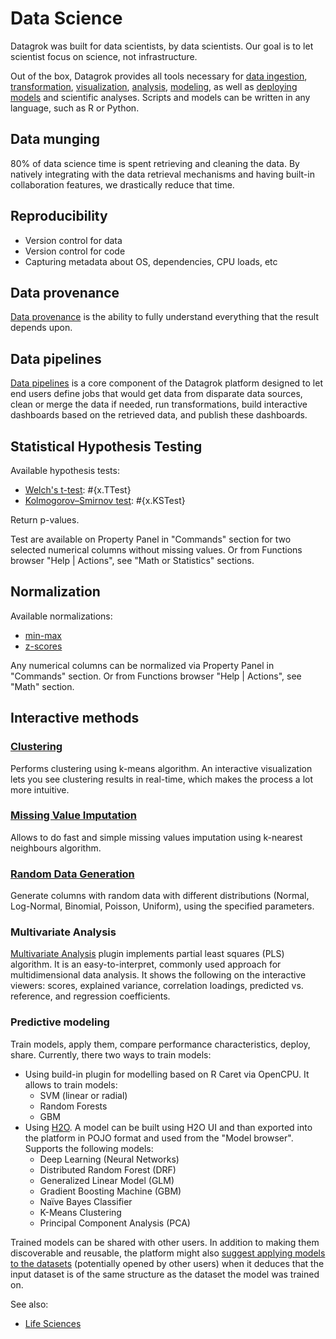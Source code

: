 <!-- TITLE: Data Science -->
<!-- SUBTITLE: -->

# Data Science

Datagrok was built for data scientists, by data scientists. Our goal is to let scientist focus 
on science, not infrastructure. 

Out of the box, Datagrok provides all tools necessary for 
[data ingestion](../access/importing-data.md), 
[transformation](../transform/data-wrangling.md), 
[visualization](../visualize/viewers.md), 
[analysis](../explore/exploratory-data-analysis.md), 
[modeling](predictive-modeling.md), 
as well as [deploying models](predictive-modeling.md#deployment) 
and scientific analyses. Scripts and models can be written in any language, such as R or Python. 

## Data munging

80% of data science time is spent retrieving and cleaning the data. By natively integrating 
with the data retrieval mechanisms and having built-in collaboration features, we drastically
reduce that time.

## Reproducibility

* Version control for data
* Version control for code
* Capturing metadata about OS, dependencies, CPU loads, etc 

## Data provenance

[Data provenance](../govern/data-provenance.md) is the ability to fully understand everything 
that the result depends upon.

## Data pipelines

[Data pipelines](access/data-pipeline.md)  is a core component of the Datagrok platform designed to let end users
define  jobs that would get data from disparate data sources, clean or merge the data if needed, 
run transformations, build interactive dashboards based on the retrieved data, and publish 
these dashboards.

## Statistical Hypothesis Testing

Available hypothesis tests:
* [Welch's t-test](https://en.wikipedia.org/wiki/Welch%27s_t-test): #{x.TTest}
* [Kolmogorov–Smirnov test](https://en.wikipedia.org/wiki/Kolmogorov–Smirnov_test): #{x.KSTest}

Return p-values.

Test are available on Property Panel in "Commands" section for two selected numerical columns 
without missing values. Or from Functions browser "Help | Actions", see "Math or Statistics" 
sections. 

## Normalization

Available normalizations:
* [min-max](https://en.wikipedia.org/wiki/Feature_scaling)
* [z-scores](https://en.wikipedia.org/wiki/Standard_score)

Any numerical columns can be normalized via Property Panel in "Commands" section. 
Or from Functions browser "Help | Actions", see "Math" section. 

## Interactive methods

### [Clustering](../explore/cluster-data.md)
Performs clustering using k-means algorithm. An interactive visualization lets you see clustering
results in real-time, which makes the process a lot more intuitive.

### [Missing Value Imputation](../transform/missing-values-imputation.md) 
Allows to do fast and simple missing values imputation using k-nearest neighbours algorithm.  

### [Random Data Generation](../transform/random-data.md)
Generate columns with random data with different distributions (Normal, Log-Normal, Binomial, Poisson, Uniform),
using the specified parameters.

### Multivariate Analysis 
[Multivariate Analysis](../explore/multivariate-analysis/pls.md) plugin implements partial 
least squares (PLS) algorithm. It is an easy-to-interpret, commonly used approach for multidimensional 
data analysis. It shows the following on the interactive viewers: scores, explained variance, 
correlation loadings, predicted vs. reference, and regression coefficients.

### Predictive modeling
Train models, apply them, compare performance characteristics, deploy, share. 
Currently, there two ways to train models:

 * Using build-in plugin for modelling based on R Caret via OpenCPU. It allows to train models:
   * SVM (linear or radial)
   * Random Forests
   * GBM
 * Using [H2O](https://h2o.ai). A model can be built using H2O UI and than exported into the platform in POJO format 
   and used from the "Model browser". Supports the following models:
   * Deep Learning (Neural Networks)
   * Distributed Random Forest (DRF)
   * Generalized Linear Model (GLM)
   * Gradient Boosting Machine (GBM)
   * Naïve Bayes Classifier
   * K-Means Clustering
   * Principal Component Analysis (PCA)

Trained models can be shared with other users. In addition to making them discoverable and reusable, the platform
might also [suggest applying models to the datasets](self-learning-platform.md) (potentially opened by 
other users) when it deduces that the input dataset is of the same structure as the dataset the model was trained on.

See also:
* [Life Sciences](../stories/life-sciences.md)
